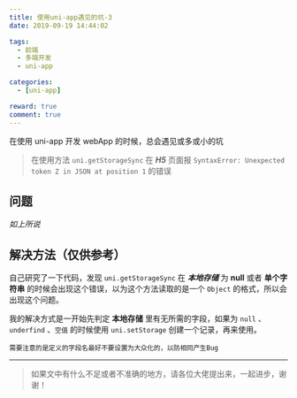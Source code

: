 ```yaml
---
title: 使用uni-app遇见的坑-3
date: 2019-09-19 14:44:02

tags:
  - 前端
  - 多端开发
  - uni-app

categories:
  - [uni-app]

reward: true
comment: true
---
```


在使用 uni-app 开发 webApp 的时候，总会遇见或多或小的坑

> 在使用方法 `uni.getStorageSync` 在 **_H5_** 页面报
> `SyntaxError: Unexpected token Z in JSON at position 1` 的错误

<!-- more -->

## 问题

_如上所说_

## 解决方法（仅供参考）

自己研究了一下代码，发现 `uni.getStorageSync` 在 **_本地存储_** 为 **null** 或者 **单个字符串** 的时候会出现这个错误，以为这个方法读取的是一个 `Object` 的格式，所以会出现这个问题。

我的解决方式是一开始先判定 **本地存储** 里有无所需的字段，如果为 `null` 、`underfind` 、`空值` 的时候使用 `uni.setStorage` 创建一个记录，再来使用。

`需要注意的是定义的字段名最好不要设置为大众化的，以防相同产生Bug`

---

> 如果文中有什么不足或者不准确的地方，请各位大佬提出来，一起进步，谢谢！

